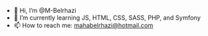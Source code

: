 - 👋 Hi, I’m @M-Belrhazi
- 🌱 I’m currently learning JS, HTML, CSS, SASS, PHP, and Symfony
- 📫 How to reach me: mahabelrhazi@hotmail.com

